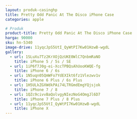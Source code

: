 ```yaml
---
layout: produk-casinghp
title: Pretty Odd Panic At The Disco iPhone Case
categories: apple

# Produk
product-title: Pretty Odd Panic At The Disco iPhone Case
harga: 90000
sku: hn-5340
image-drive: 11yqcJpS5UtI_QyWtPI7Kw01HzwB-wgdL
gallery:
  - url: 1SLuXu7Tz2KrXOjQzUKE0WlC7QnbmRaNO
    title: iPhone 5 / 5s / SE
  - url: 1iP6f7J0g-ei-XccTPBQsAhUooKWQE-fg
    title: iPhone 6 / 6s
  - url: 1N5uqn05QmWFo7YdEXIkt6fz1Vlezwv1v
    title: iPhone 6 Plus / 6s Plus
  - url: 1H5ULkZGXWdkPAi74LTRGmdEmgYQjsjok
    title: iPhone 7 / 8
  - url: 1QZc9civvBaQolvgyNIezNoG4OmgJl6D7
    title: iPhone 7 Plus / 8 Plus
  - url: 11yqcJpS5UtI_QyWtPI7Kw01HzwB-wgdL
    title: iPhone X
---
```

